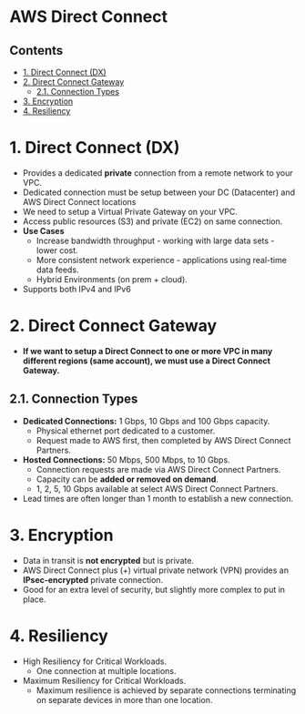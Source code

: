 # AWS Direct Connect <!-- omit in toc -->

## Contents <!-- omit in toc -->

- [1. Direct Connect (DX)](#1-direct-connect-dx)
- [2. Direct Connect Gateway](#2-direct-connect-gateway)
  - [2.1. Connection Types](#21-connection-types)
- [3. Encryption](#3-encryption)
- [4. Resiliency](#4-resiliency)

# 1. Direct Connect (DX)

- Provides a dedicated **private** connection from a remote network to your VPC.
- Dedicated connection must be setup between your DC (Datacenter) and AWS Direct Connect locations
- We need to setup a Virtual Private Gateway on your VPC.
- Access public resources (S3) and private (EC2) on same connection.
- **Use Cases**
  - Increase bandwidth throughput - working with large data sets - lower cost.
  - More consistent network experience - applications using real-time data feeds.
  - Hybrid Environments (on prem + cloud).
- Supports both IPv4 and IPv6

# 2. Direct Connect Gateway

- **If we want to setup a Direct Connect to one or more VPC in many different regions (same account), we must use a Direct Connect Gateway.**

## 2.1. Connection Types

- **Dedicated Connections:** 1 Gbps, 10 Gbps and 100 Gbps capacity.
  - Physical ethernet port dedicated to a customer.
  - Request made to AWS first, then completed by AWS Direct Connect Partners.
- **Hosted Connections:** 50 Mbps, 500 Mbps, to 10 Gbps.
  - Connection requests are made via AWS Direct Connect Partners.
  - Capacity can be **added or removed on demand**.
  - 1, 2, 5, 10 Gbps available at select AWS Direct Connect Partners.
- Lead times are often longer than 1 month to establish a new connection.

# 3. Encryption

- Data in transit is **not encrypted** but is private.
- AWS Direct Connect plus (+) virtual private network (VPN) provides an **IPsec-encrypted** private connection.
- Good for an extra level of security, but slightly more complex to put in place.

# 4. Resiliency

- High Resiliency for Critical Workloads.
  - One connection at multiple locations.
- Maximum Resiliency for Critical Workloads.
  - Maximum resilience is achieved by separate connections terminating on separate devices in more than one location.
